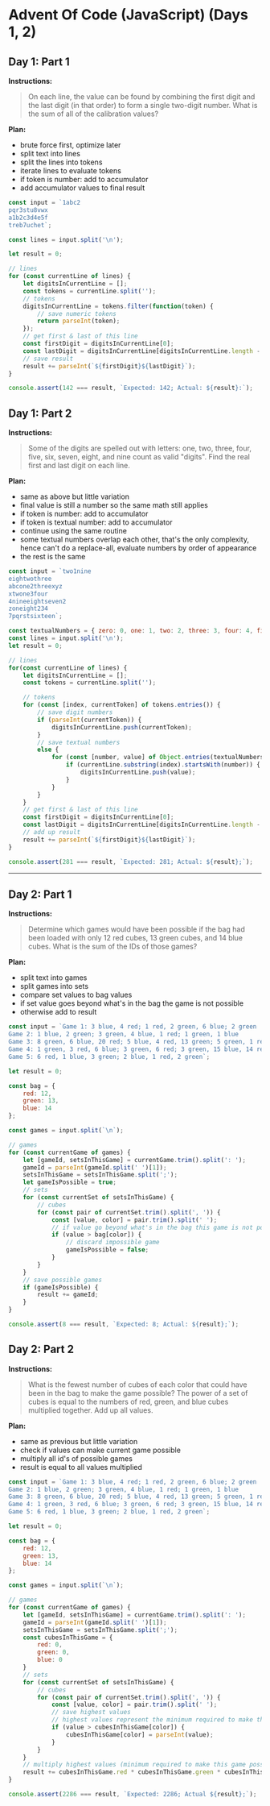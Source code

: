 # Advent Of Code (JavaScript) (Days 1, 2)

## Day 1: Part 1

**Instructions:**
> On each line, the value can be found by combining the first digit and the last digit (in that order) to form a single two-digit number. What is the sum of all of the calibration values?


**Plan:**
- brute force first, optimize later
- split text into lines
- split the lines into tokens
- iterate lines to evaluate tokens
- if token is number: add to accumulator
- add accumulator values to final result

```js
const input = `1abc2
pqr3stu8vwx
a1b2c3d4e5f
treb7uchet`;

const lines = input.split('\n');

let result = 0;

// lines
for (const currentLine of lines) {
	let digitsInCurrentLine = [];
	const tokens = currentLine.split('');
	// tokens
	digitsInCurrentLine = tokens.filter(function(token) {
		// save numeric tokens
		return parseInt(token);
	});
	// get first & last of this line
	const firstDigit = digitsInCurrentLine[0];
	const lastDigit = digitsInCurrentLine[digitsInCurrentLine.length - 1];
	// save result
	result += parseInt(`${firstDigit}${lastDigit}`);
}

console.assert(142 === result, `Expected: 142; Actual: ${result}:`);
```

## Day 1: Part 2

**Instructions:**
> Some of the digits are spelled out with letters: one, two, three, four, five, six, seven, eight, and nine count as valid "digits". Find the real first and last digit on each line.

**Plan:**
- same as above but little variation
- final value is still a number so the same math still applies
- if token is number: add to accumulator
- if token is textual number: add to accumulator
- continue using the same routine
- some textual numbers overlap each other, that's the only complexity, hence can't do a replace-all, evaluate numbers by order of appearance
- the rest is the same

```js
const input = `two1nine
eightwothree
abcone2threexyz
xtwone3four
4nineeightseven2
zoneight234
7pqrstsixteen`;

const textualNumbers = { zero: 0, one: 1, two: 2, three: 3, four: 4, five: 5, six: 6, seven: 7, eight: 8, nine: 9 };
const lines = input.split('\n');
let result = 0;

// lines
for(const currentLine of lines) {
	let digitsInCurrentLine = [];
	const tokens = currentLine.split('');

	// tokens
	for (const [index, currentToken] of tokens.entries()) {
		// save digit numbers
		if (parseInt(currentToken)) {
			digitsInCurrentLine.push(currentToken);
		}
		// save textual numbers
		else {
			for (const [number, value] of Object.entries(textualNumbers)) {
				if (currentLine.substring(index).startsWith(number)) {
					digitsInCurrentLine.push(value);
				}
			}
		}
	}
	// get first & last of this line
	const firstDigit = digitsInCurrentLine[0];
	const lastDigit = digitsInCurrentLine[digitsInCurrentLine.length - 1];
	// add up result
	result += parseInt(`${firstDigit}${lastDigit}`);
}

console.assert(281 === result, `Expected: 281; Actual: ${result};`);
```

---

## Day 2: Part 1

**Instructions:**
> Determine which games would have been possible if the bag had been loaded with only 12 red cubes, 13 green cubes, and 14 blue cubes. What is the sum of the IDs of those games?

**Plan:**
- split text into games
- split games into sets
- compare set values to bag values
- if set value goes beyond what's in the bag the game is not possible
- otherwise add to result

```js
const input = `Game 1: 3 blue, 4 red; 1 red, 2 green, 6 blue; 2 green
Game 2: 1 blue, 2 green; 3 green, 4 blue, 1 red; 1 green, 1 blue
Game 3: 8 green, 6 blue, 20 red; 5 blue, 4 red, 13 green; 5 green, 1 red
Game 4: 1 green, 3 red, 6 blue; 3 green, 6 red; 3 green, 15 blue, 14 red
Game 5: 6 red, 1 blue, 3 green; 2 blue, 1 red, 2 green`;

let result = 0;

const bag = {
	red: 12,
	green: 13,
	blue: 14
};

const games = input.split(`\n`);

// games
for (const currentGame of games) {
	let [gameId, setsInThisGame] = currentGame.trim().split(': ');
	gameId = parseInt(gameId.split(' ')[1]);
	setsInThisGame = setsInThisGame.split(';');
	let gameIsPossible = true;
	// sets
	for (const currentSet of setsInThisGame) {
		// cubes
		for (const pair of currentSet.trim().split(', ')) {
			const [value, color] = pair.trim().split(' ');
			// if value go beyond what's in the bag this game is not possible
			if (value > bag[color]) {
				// discard impossible game
				gameIsPossible = false;
			}
		}
	}
	// save possible games
	if (gameIsPossible) {
		result += gameId;
	}
}

console.assert(8 === result, `Expected: 8; Actual: ${result};`);
```

## Day 2: Part 2

**Instructions:**
> What is the fewest number of cubes of each color that could have been in the bag to make the game possible? The power of a set of cubes is equal to the numbers of red, green, and blue cubes multiplied together. Add up all values.

**Plan:**
- same as previous but little variation
- check if values can make current game possible
- multiply all id's of possible games
- result is equal to all values multiplied

```js
const input = `Game 1: 3 blue, 4 red; 1 red, 2 green, 6 blue; 2 green
Game 2: 1 blue, 2 green; 3 green, 4 blue, 1 red; 1 green, 1 blue
Game 3: 8 green, 6 blue, 20 red; 5 blue, 4 red, 13 green; 5 green, 1 red
Game 4: 1 green, 3 red, 6 blue; 3 green, 6 red; 3 green, 15 blue, 14 red
Game 5: 6 red, 1 blue, 3 green; 2 blue, 1 red, 2 green`;

let result = 0;

const bag = {
	red: 12,
	green: 13,
	blue: 14
};

const games = input.split(`\n`);

// games
for (const currentGame of games) {
	let [gameId, setsInThisGame] = currentGame.trim().split(': ');
	gameId = parseInt(gameId.split(' ')[1]);
	setsInThisGame = setsInThisGame.split(';');
	const cubesInThisGame = {
		red: 0,
		green: 0,
		blue: 0
	}
	// sets
	for (const currentSet of setsInThisGame) {
		// cubes
		for (const pair of currentSet.trim().split(', ')) {
			const [value, color] = pair.trim().split(' ');
			// save highest values
			// highest values represent the minimum required to make this game possible
			if (value > cubesInThisGame[color]) {
				cubesInThisGame[color] = parseInt(value);
			}
		}
	}
	// multiply highest values (minimum required to make this game possible)
	result += cubesInThisGame.red * cubesInThisGame.green * cubesInThisGame.blue;
}

console.assert(2286 === result, `Expected: 2286; Actual ${result};`);
```
